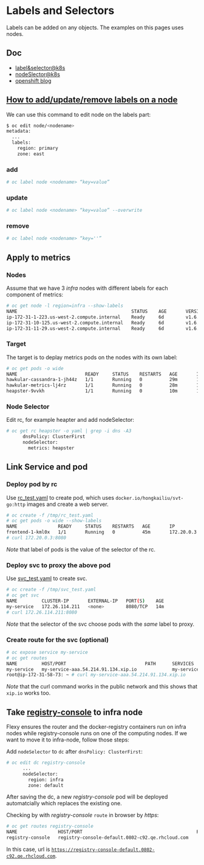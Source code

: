 # Labels and Selectors

Labels can be added on any objects. The examples on this pages uses nodes.

## Doc

* [label&selector@k8s](https://kubernetes.io/docs/concepts/overview/working-with-objects/labels/)
* [nodeSlector@k8s](https://kubernetes.io/docs/concepts/configuration/assign-pod-node/)
* [openshift blog](https://blog.openshift.com/use-of-selectors-to-get-pods-on-desired-nodes/)


## [How to add/update/remove labels on a node](https://docs.openshift.com/enterprise/3.0/cli_reference/basic_cli_operations.html)
We can use this command to edit node on the labels part:

```sh
$ oc edit node/<nodename>
metadata:
  ...
  labels:
    region: primary
    zone: east
```

### add

```sh
# oc label node <nodename> “key=value”
```
### update

```sh
# oc label node <nodename> “key=value” --overwrite
```

### remove

```sh
# oc label node <nodename> “key=''”
```

## Apply to metrics

### Nodes
Assume that we have 3 _infra_ nodes with different labels for each component of metrics:

```sh
# oc get node -l region=infra --show-labels  
NAME                                          STATUS    AGE       VERSION             LABELS
ip-172-31-1-223.us-west-2.compute.internal    Ready     6d        v1.6.1+5115d708d7   ...,metrics=cassandra,region=infra,...
ip-172-31-10-125.us-west-2.compute.internal   Ready     6d        v1.6.1+5115d708d7   ...,metrics=hawkular,region=infra,...
ip-172-31-11-29.us-west-2.compute.internal    Ready     6d        v1.6.1+5115d708d7   ...,metrics=heapster,region=infra,...
```


### Target
The target is to deplay metrics pods on the nodes with its own label:

```sh
# oc get pods -o wide
NAME                         READY     STATUS    RESTARTS   AGE       IP             NODE
hawkular-cassandra-1-jh44z   1/1       Running   0          29m       172.20.0.31    ip-172-31-1-223.us-west-2.compute.internal
hawkular-metrics-lj4rz       1/1       Running   0          28m       172.22.0.31    ip-172-31-10-125.us-west-2.compute.internal
heapster-9vvkh               1/1       Running   0          10m       172.21.0.224   ip-172-31-11-29.us-west-2.compute.internal
```

### Node Selector
Edit rc, for example heapter and add nodeSelector:

```sh
# oc get rc heapster -o yaml | grep -i dns -A3
      dnsPolicy: ClusterFirst
      nodeSelector:
        metrics: heapster
```


## Link Service and pod

### Deploy pod by rc
Use [rc_test.yaml](../files/rc_test.yaml) to create pod, which uses <code>docker.io/hongkailiu/svt-go:http</code>
images and create a web server.

```sh
# oc create -f /tmp/rc_test.yaml
# oc get pods -o wide --show-labels
NAME               READY     STATUS    RESTARTS   AGE       IP           NODE                                         LABELS
frontend-1-kml0x   1/1       Running   0          45m       172.20.0.3   ip-172-31-4-190.us-west-2.compute.internal   name=frontend
# curl 172.20.0.3:8080
```

_Note_ that label of pods is the value of the selector of the rc.

### Deploy svc to proxy the above pod
Use [svc_test.yaml](../files/svc_test.yaml) to create svc.

```sh
# oc create -f /tmp/svc_test.yaml
# oc get svc
NAME         CLUSTER-IP       EXTERNAL-IP   PORT(S)    AGE
my-service   172.26.114.211   <none>        8080/TCP   14m
# curl 172.26.114.211:8080
```

_Note_ that the selector of the svc choose pods with the _same_ label to proxy.

### Create route for the svc (optional)

```sh
# oc expose service my-service
# oc get routes
NAME         HOST/PORT                             PATH      SERVICES     PORT      TERMINATION   WILDCARD
my-service   my-service-aaa.54.214.91.134.xip.io             my-service   8080                    None
root@ip-172-31-58-73: ~ # curl my-service-aaa.54.214.91.134.xip.io
```

_Note_ that the curl command works in the public network and this shows that <code>xip.io</code> works too.

## Take [registry-console](https://docs.openshift.org/latest/install_config/registry/deploy_registry_existing_clusters.html#registry-console) to infra node

Flexy ensures the router and the docker-registry containers run on infra nodes while registry-console runs on one of the computing nodes. If we want to move it to infra-node, follow those steps:

Add <code>nodeSelector</code> to <code>dc</code> after <code>dnsPolicy: ClusterFirst</code>:

```sh
# oc edit dc registry-console
      ...
      nodeSelector:
        region: infra
        zone: default

```

After saving the dc, a new _registry-console_ pod will be deployed automatcially which replaces the existing one.

Checking by with _registry-console_ <code>route</code> in browser by _https_:
```sh
# oc get routes registry-console
NAME               HOST/PORT                                          PATH      SERVICES           PORT      TERMINATION   WILDCARD
registry-console   registry-console-default.0802-c92.qe.rhcloud.com             registry-console   <all>     passthrough   None
```

In this case, url is <code>https://registry-console-default.0802-c92.qe.rhcloud.com</code>.




